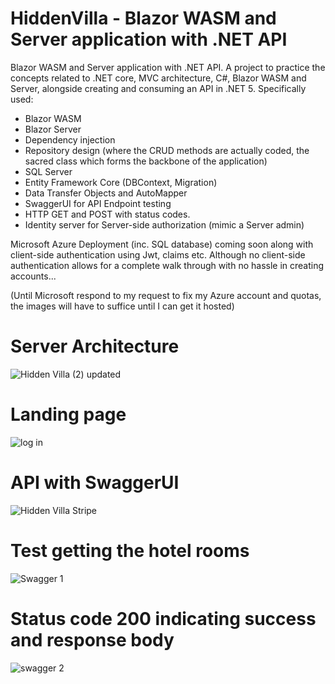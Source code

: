 # HiddenVilla - Blazor WASM and Server application with .NET API
Blazor WASM and Server application with .NET API.
A project to practice the concepts related to .NET core, MVC architecture, C#, Blazor WASM and Server, alongside creating and consuming an API in .NET 5. 
Specifically used:
- Blazor WASM
- Blazor Server
- Dependency injection
- Repository design (where the CRUD methods are actually coded, the sacred class which forms the backbone of the application)
- SQL Server
- Entity Framework Core (DBContext, Migration)
- Data Transfer Objects and AutoMapper
- SwaggerUI for API Endpoint testing
- HTTP GET and POST with status codes. 
- Identity server for Server-side authorization (mimic a Server admin)

Microsoft Azure Deployment (inc. SQL database) coming soon along with client-side authentication using Jwt, claims etc. Although no client-side authentication allows for a complete walk through with no hassle in creating accounts...

(Until Microsoft respond to my request to fix my Azure account and quotas, the images will have to suffice until I can get it hosted)

# Server Architecture

![Hidden Villa (2) updated](https://user-images.githubusercontent.com/50192239/146516885-1ff684bb-2bf2-4f24-94b9-043b1a0aacde.png)


# Landing page
![log in](https://user-images.githubusercontent.com/50192239/146516056-3863a384-5614-4be4-9789-93734b5a03e0.PNG)


# API with SwaggerUI
![Hidden Villa Stripe](https://user-images.githubusercontent.com/50192239/146515620-5ff405e2-51f5-4d18-8ecc-cba72dd43c16.PNG)

# Test getting the hotel rooms
![Swagger 1](https://user-images.githubusercontent.com/50192239/146515674-2cd35937-7ee9-45ef-9a28-f7c1970f1253.PNG)

# Status code 200 indicating success and response body
![swagger 2](https://user-images.githubusercontent.com/50192239/146515748-f2f4022a-c693-4b33-b951-73038ac3e021.PNG)
